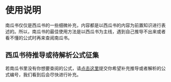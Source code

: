 # 使用说明

南瓜书仅仅是西瓜书的一些细微补充，内容都是以西瓜书的内容为前置知识进行表述的。所以，南瓜书的最佳使用方法是以西瓜书为主线，遇到自己推导不出来或者看不懂的公式时再来查阅南瓜书。

## 西瓜书待推导或待解析公式征集

若南瓜书里没有你想要查阅的公式，请[点击这里](https://github.com/datawhalechina/pumpkin-book/issues/1)提交你希望补充推导或者解析的公式编号，我们看到后会尽快进行补充。
